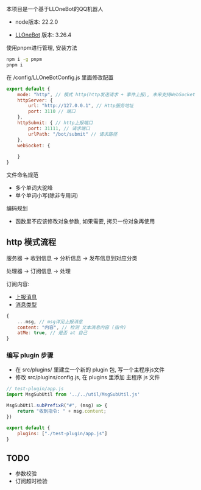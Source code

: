 本项目是一个基于LLOneBot的QQ机器人

* node版本: 22.2.0

* [LLOneBot](https://github.com/LLOneBot/LLOneBot) 版本: 3.26.4 

使用pnpm进行管理, 安装方法

```bash
npm i -g pnpm
pnpm i
```

在 /config/LLOneBotConfig.js 里面修改配置

```js
export default {
    mode: "http", // 模式 http(http发送请求 + 事件上报), 未来支持WebSocket
    httpServer: {
        url: "http://127.0.0.1", // Http服务地址
        port: 3110 // 端口
    },
    httpSubmit: { // http上报端口
        port: 31111, // 请求端口
        urlPath: "/bot/submit" // 请求路径
    },
    webSocket: {
        
    }
}
```

文件命名规范

- 多个单词大驼峰
- 单个单词小写(除非专用词)

编码规划

- 函数里不应该修改对象参数, 如果需要, 拷贝一份对象再使用

## http 模式流程

服务器 -> 收到信息 -> 分析信息 -> 发布信息到对应分类

处理器 -> 订阅信息 -> 处理

订阅内容: 

* [上报消息](https://docs.go-cqhttp.org/event/#%E6%89%80%E6%9C%89%E4%B8%8A%E6%8A%A5)
* [消息类型](https://docs.go-cqhttp.org/cqcode/#%E8%BD%AC%E4%B9%89)

```js
{
    ...msg, // msg详见上报消息
    content: "内容", // 检测 文本消息内容 (指令)
    atMe: true, // 是否 at 自己
}
```

### 编写 plugin 步骤

* 在 src/plugins/ 里建立一个新的 plugin 包, 写一个主程序js文件
* 修改 src/plugins/config.js, 在 plugins 里添加 主程序 js 文件

```js
// test-plugin/app.js
import MsgSubUtil from '../../util/MsgSubUtil.js'

MsgSubUtil.subPrefixR("#", (msg) => {
    return "收到指令: " + msg.content;
})
```

```js
export default {
    plugins: ["./test-plugin/app.js"]
}
```

## TODO

* 参数校验
* 订阅超时检验